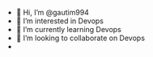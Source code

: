 - 👋 Hi, I’m @gautim994
- 👀 I’m interested in Devops
- 🌱 I’m currently learning Devops
- 💞️ I’m looking to collaborate on Devops
-

<!---
gautim994/gautim994 is a ✨ special ✨ repository because its `README.md` (this file) appears on your GitHub profile.
You can click the Preview link to take a look at your changes.
--->

